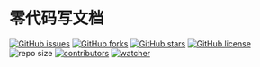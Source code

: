 # 零代码写文档

[![GitHub issues](https://img.shields.io/github/issues/xinetzone/nocode-book)](https://github.com/xinetzone/nocode-book/issues) [![GitHub forks](https://img.shields.io/github/forks/xinetzone/nocode-book)](https://github.com/xinetzone/nocode-book/network) [![GitHub stars](https://img.shields.io/github/stars/xinetzone/nocode-book)](https://github.com/xinetzone/nocode-book/stargazers) [![GitHub license](https://img.shields.io/github/license/xinetzone/nocode-book)](https://github.com/xinetzone/nocode-book/blob/main/LICENSE) ![repo size](https://img.shields.io/github/repo-size/xinetzone/nocode-book.svg) [![contributors](https://img.shields.io/github/contributors/xinetzone/nocode-book.svg)](https://github.com/xinetzone/nocode-book/graphs/contributors) [![watcher](https://img.shields.io/github/watchers/xinetzone/nocode-book.svg)](https://github.com/xinetzone/nocode-book/watchers) 

